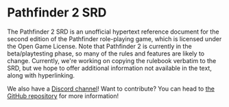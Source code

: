 # Pathfinder 2 SRD

The Pathfinder 2 SRD is an unofficial hypertext reference document for the second edition of the Pathfinder role-playing game, which is licensed under the Open Game License. Note that Pathfinder 2 is currently in the beta/playtesting phase, so many of the rules and features are likely to change. Currently, we're working on copying the rulebook verbatim to the SRD, but we hope to offer additional information not available in the text, along with hyperlinking.

We also have a [Discord channel](https://discord.gg/rr5Q5EQ)! Want to contribute? You can head to [the GitHub repository](https://github.com/TristanBomb/Pathfinder2-SRD/) for more information!
